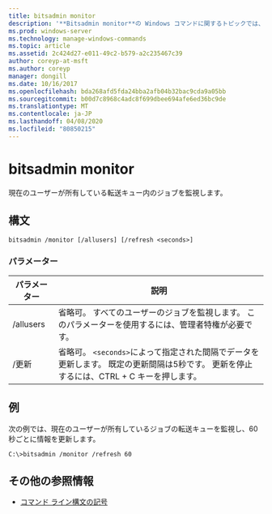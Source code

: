 ```yaml
---
title: bitsadmin monitor
description: '**Bitsadmin monitor**の Windows コマンドに関するトピックでは、現在のユーザーが所有している転送キュー内のジョブを監視します。'
ms.prod: windows-server
ms.technology: manage-windows-commands
ms.topic: article
ms.assetid: 2c424d27-e011-49c2-b579-a2c235467c39
author: coreyp-at-msft
ms.author: coreyp
manager: dongill
ms.date: 10/16/2017
ms.openlocfilehash: bda268afd5fda24bba2afb04b32bac9cda9a05bb
ms.sourcegitcommit: b00d7c8968c4adc8f699dbee694afe6ed36bc9de
ms.translationtype: MT
ms.contentlocale: ja-JP
ms.lasthandoff: 04/08/2020
ms.locfileid: "80850215"
---
```

# <a name="bitsadmin-monitor"></a>bitsadmin monitor

現在のユーザーが所有している転送キュー内のジョブを監視します。

## <a name="syntax"></a>構文

```
bitsadmin /monitor [/allusers] [/refresh <seconds>]
```

### <a name="parameters"></a>パラメーター

| パラメーター | 説明 |
| -------------- | -------------- |
| /allusers | 省略可。 すべてのユーザーのジョブを監視します。 このパラメーターを使用するには、管理者特権が必要です。 |
| /更新 | 省略可。 `<seconds>`によって指定された間隔でデータを更新します。 既定の更新間隔は5秒です。 更新を停止するには、CTRL + C キーを押します。 |

## <a name="examples"></a><a name=BKMK_examples></a>例

次の例では、現在のユーザーが所有しているジョブの転送キューを監視し、60秒ごとに情報を更新します。

```
C:\>bitsadmin /monitor /refresh 60
```

## <a name="additional-references"></a>その他の参照情報

- [コマンド ライン構文の記号](command-line-syntax-key.md)